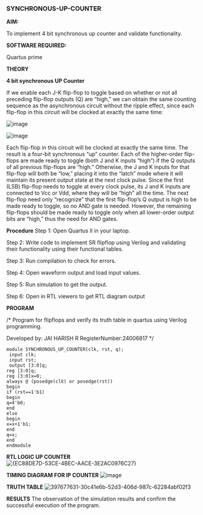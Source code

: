 ### SYNCHRONOUS-UP-COUNTER

**AIM:**

To implement 4 bit synchronous up counter and validate functionality.

**SOFTWARE REQUIRED:**

Quartus prime

**THEORY**

**4 bit synchronous UP Counter**

If we enable each J-K flip-flop to toggle based on whether or not all preceding flip-flop outputs (Q) are “high,” we can obtain the same counting sequence as the asynchronous circuit without the ripple effect, since each flip-flop in this circuit will be clocked at exactly the same time:

![image](https://github.com/naavaneetha/SYNCHRONOUS-UP-COUNTER/assets/154305477/d5db3fa0-e413-404c-b80e-b2f39d82e7e8)


![image](https://github.com/naavaneetha/SYNCHRONOUS-UP-COUNTER/assets/154305477/52cb61eb-d04b-442d-810c-31185a68410b)

Each flip-flop in this circuit will be clocked at exactly the same time.
The result is a four-bit synchronous “up” counter. Each of the higher-order flip-flops are made ready to toggle (both J and K inputs “high”) if the Q outputs of all previous flip-flops are “high.”
Otherwise, the J and K inputs for that flip-flop will both be “low,” placing it into the “latch” mode where it will maintain its present output state at the next clock pulse.
Since the first (LSB) flip-flop needs to toggle at every clock pulse, its J and K inputs are connected to Vcc or Vdd, where they will be “high” all the time.
The next flip-flop need only “recognize” that the first flip-flop’s Q output is high to be made ready to toggle, so no AND gate is needed.
However, the remaining flip-flops should be made ready to toggle only when all lower-order output bits are “high,” thus the need for AND gates.

**Procedure**
Step 1: Open Quartus II in your laptop.

Step 2: Write code to implement SR flipflop using Verilog and validating their functionality using their functional tables.

Step 3: Run compilation to check for errors.

Step 4: Open waveform output and load input values.

Step 5: Run simulation to get the output.

Step 6: Open in RTL viewers to get RTL diagram output

**PROGRAM**

/* Program for flipflops and verify its truth table in quartus using Verilog programming. 

Developed by: JAI HARISH R 
RegisterNumber:24006817
*/
```
module SYNCHRONOUS_UP_COUNTER(clk, rst, q);
 input clk;
 input rst;
 output [3:0]q;
reg [3:0]q;
reg [3:0]x=0;
always @ (posedge(clk) or posedge(rst))
begin
if (rst==1'b1)
begin
q=4'b0;
end
else
begin
x=x+1'b1;
end
q=x;
end
endmodule
```

**RTL LOGIC UP COUNTER**
![{EC88DE7D-53CE-4BEC-AACE-3E2AC0976C27}](https://github.com/user-attachments/assets/c2dd2b42-f7ac-4f53-9f67-b1a45916653e)



**TIMING DIAGRAM FOR IP COUNTER**
![image](https://github.com/user-attachments/assets/04a77b05-46e9-4d84-be7b-649a93def770)

**TRUTH TABLE**
![397677631-30c41e6b-52d3-406d-987c-62284abf02f3](https://github.com/user-attachments/assets/c6889cbb-fcf0-4650-9a79-0227085305b5)

**RESULTS**
The observation of the simulation results and confirm the successful execution of the program.
